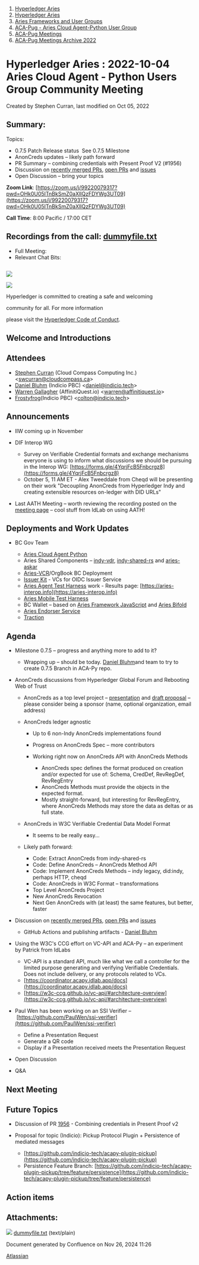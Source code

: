 1. [Hyperledger Aries](index.html)
2. [Hyperledger Aries](Hyperledger-Aries_18481154.html)
3. [Aries Frameworks and User Groups](Aries-Frameworks-and-User-Groups_18481290.html)
4. [ACA-Pug - Aries Cloud Agent-Python User Group](ACA-Pug---Aries-Cloud-Agent-Python-User-Group_18484248.html)
5. [ACA-Pug Meetings](ACA-Pug-Meetings_18484272.html)
6. [ACA-Pug Meetings Archive 2022](ACA-Pug-Meetings-Archive-2022_18515844.html)

# Hyperledger Aries : 2022-10-04 Aries Cloud Agent - Python Users Group Community Meeting

Created by Stephen Curran, last modified on Oct 05, 2022

## Summary:

Topics:

- 0.7.5 Patch Release status  See 0.7.5 Milestone
- AnonCreds updates – likely path forward
- PR Summary – combining credentials with Present Proof V2 (#1956)
- Discussion on [recently merged PRs](https://github.com/hyperledger/aries-cloudagent-python/pulls?q=is%3Apr%20is%3Amerged%20sort%3Aupdated%20merged%3A%3E2022-08-18), [open PRs](https://github.com/hyperledger/aries-cloudagent-python/pulls) and [issues](https://github.com/hyperledger/aries-cloudagent-python/issues)
- Open Discussion – bring your topics

**Zoom Link**: [https://zoom.us/j/99220079317?pwd=OHk0U05ITnBkSmZ0aXlIQzFDYWg3UT09](https://zoom.us/j/99220079317?pwd=OHk0U05ITnBkSmZ0aXlIQzFDYWg3UT09)

**Call Time**: 8:00 Pacific / 17:00 CET

## Recordings from the call: [dummyfile.txt](#)

- Full Meeting:
- Relevant Chat Bits:

```

```

![](https://wiki.hyperledger.org/download/attachments/29034696/Antitrustnotice.png?version=1&modificationDate=1581695654000&api=v2)

![](https://wiki.hyperledger.org/download/attachments/2392771/welcome.png?version=2&modificationDate=1572450107000&api=v2)

Hyperledger is committed to creating a safe and welcoming

community for all. For more information

please visit the [Hyperledger Code of Conduct](https://lf-hyperledger.atlassian.net/wiki/display/HYP/Hyperledger+Code+of+Conduct).

## Welcome and Introductions

## Attendees

- [Stephen Curran](https://lf-hyperledger.atlassian.net/wiki/people/557058:d676f135-ecd6-465b-b7eb-f87976bf4569?ref=confluence) (Cloud Compass Computing Inc.) &lt;swcurran@cloudcompass.ca&gt;
- [Daniel Bluhm](https://lf-hyperledger.atlassian.net/wiki/people/712020:c322d585-d6d2-4479-a990-b91fac45db1c?ref=confluence) (Indicio PBC) &lt;daniel@indicio.tech&gt;
- [Warren Gallagher](https://lf-hyperledger.atlassian.net/wiki/people/557058:98b910cc-1131-4987-bc79-b6c4681c64ab?ref=confluence) (AffinitiQuest.io) &lt;warren@affinitiquest.io&gt;
- [Frostyfrog](https://lf-hyperledger.atlassian.net/wiki/people/557058:65c4fa44-5241-41cc-8835-455239d51ed7?ref=confluence)(Indicio PBC) &lt;colton@indicio.tech&gt;

## Announcements

- IIW coming up in November
- DIF Interop WG
  
  - Survey on Verifiable Credential formats and exchange mechanisms everyone is using to inform what discussions we should be pursuing in the Interop WG: [https://forms.gle/4YqrjFcB5Fnbcrgz8](https://forms.gle/4YqrjFcB5Fnbcrgz8)
  - October 5, 11 AM ET - Alex Tweeddale from Cheqd will be presenting on their work "Decoupling AnonCreds from Hyperledger Indy and creating extensible resources on-ledger with DID URLs"
- Last AATH Meeting – worth reviewing the recording posted on the [meeting page](https://lf-hyperledger.atlassian.net/wiki/display/ARIES/2022-09-29+AATH-AMTH+Users+Group+Meeting) – cool stuff from IdLab on using AATH!

## Deployments and Work Updates

- BC Gov Team
  
  - [Aries Cloud Agent Python](https://github.com/hyperledger/aries-cloudagent-python)
  - Aries Shared Components – [indy-vdr](https://github.com/hyperledger/indy-vdr), [indy-shared-rs](https://github.com/hyperledger/indy-shared-rs) and [aries-askar](https://github.com/hyperledger/aries-askar)
  - [Aries-VCR](https://github.com/bcgov/aries-vcr)/OrgBook BC Deployment
  - [Issuer Kit](https://github.com/bcgov/issuer-kit) - VCs for OIDC Issuer Service
  - [Aries Agent Test Harness](https://github.com/bcgov/aries-agent-test-harness) work - Results page: [https://aries-interop.info](https://aries-interop.info)
  - [Aries Mobile Test Harness](https://github.com/hyperledger/aries-mobile-test-harness)
  - BC Wallet – based on [Aries Framework JavaScript](https://github.com/hyperledger/aries-framework-javascript) and [Aries Bifold](https://github.com/hyperledger/aries-mobile-agent-react-native)
  - [Aries Endorser Service](https://github.com/bcgov/aries-endorser-service)
  - [Traction](https://github.com/bcgov/traction)

## Agenda

- Milestone 0.7.5 – progress and anything more to add to it?
  
  - Wrapping up – should be today. [Daniel Bluhm](https://lf-hyperledger.atlassian.net/wiki/people/712020:c322d585-d6d2-4479-a990-b91fac45db1c?ref=confluence)and team to try to create 0.7.5 Branch in ACA-Py repo.
- AnonCreds discussions from Hyperledger Global Forum and Rebooting Web of Trust
  
  - AnonCreds as a top level project – [presentation](https://docs.google.com/presentation/d/1pgWZSnFMJZZ82d72XRt-stlWvB00nkIpofoWpCp7ty8/edit?usp=sharing) and [draft proposal](https://docs.google.com/document/d/1_hlZZNkY1gmdi3Basz4LRh_U9xK0NTkQ4vTowyWeYeY/edit) – please consider being a sponsor (name, optional organization, email address)
  - AnonCreds ledger agnostic
    
    - Up to 6 non-Indy AnonCreds implementations found
    - Progress on AnonCreds Spec – more contributors
    - Working right now on AnonCreds API with AnonCreds Methods
      
      - AnonCreds spec defines the format produced on creation and/or expected for use of: Schema, CredDef, RevRegDef, RevRegEntry
      - AnonCreds Methods must provide the objects in the expected format.
      - Mostly straight-forward, but interesting for RevRegEntry, where AnonCreds Methods may store the data as deltas or as full state.
  - AnonCreds in W3C Verifiable Credential Data Model Format
    
    - It seems to be really easy...
  - Likely path forward:
    
    - Code: Extract AnonCreds from indy-shared-rs
    - Code: Define AnonCreds – AnonCreds Method API
    - Code: Implement AnonCreds Methods – indy legacy, did:indy, perhaps HTTP, cheqd
    - Code: AnonCreds in W3C Format – transformations
    - Top Level AnonCreds Project
    - New AnonCreds Revocation
    - Next Gen AnonCreds with (at least) the same features, but better, faster
- Discussion on [recently merged PRs](https://github.com/hyperledger/aries-cloudagent-python/pulls?q=is%3Apr%20is%3Amerged%20sort%3Aupdated%20merged%3A%3E2022-08-18), [open PRs](https://github.com/hyperledger/aries-cloudagent-python/pulls) and [issues](https://github.com/hyperledger/aries-cloudagent-python/issues)
  
  - GitHub Actions and publishing artifacts - [Daniel Bluhm](https://lf-hyperledger.atlassian.net/wiki/people/712020:c322d585-d6d2-4479-a990-b91fac45db1c?ref=confluence)
- Using the W3C's CCG effort on VC-API and ACA-Py – an experiment by Patrick from IdLabs
  
  - VC-API is a standard API, much like what we call a controller for the limited purpose generating and verifying Verifiable Credentials.  Does not include delivery, or any protocols related to VCs.
  - [https://coordinator.acapy.idlab.app/docs](https://coordinator.acapy.idlab.app/docs)
  - [https://w3c-ccg.github.io/vc-api/#architecture-overview](https://w3c-ccg.github.io/vc-api/#architecture-overview)
- Paul Wen has been working on an SSI Verifier – [https://github.com/PaulWen/ssi-verifier](https://github.com/PaulWen/ssi-verifier)
  
  - Define a Presentation Request
  - Generate a QR code
  - Display if a Presentation received meets the Presentation Request
- Open Discussion
- Q&amp;A

## Next Meeting

## Future Topics

- Discussion of PR [1956](https://github.com/hyperledger/aries-cloudagent-python/pull/1956) - Combining credentials in Present Proof v2
- Proposal for topic (Indicio): Pickup Protocol Plugin + Persistence of mediated messages
  
  - [https://github.com/indicio-tech/acapy-plugin-pickup](https://github.com/indicio-tech/acapy-plugin-pickup)
  - Persistence Feature Branch: [https://github.com/indicio-tech/acapy-plugin-pickup/tree/feature/persistence](https://github.com/indicio-tech/acapy-plugin-pickup/tree/feature/persistence)

## Action items

## Attachments:

![](images/icons/bullet_blue.gif) [dummyfile.txt](attachments/18498977/18516807.txt) (text/plain)

Document generated by Confluence on Nov 26, 2024 11:26

[Atlassian](http://www.atlassian.com/)
